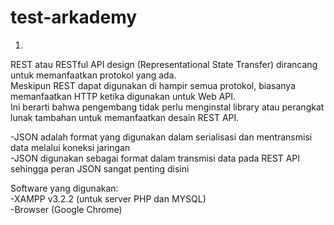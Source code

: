 # test-arkademy
1.  
REST atau RESTful API design (Representational State Transfer) dirancang untuk memanfaatkan protokol yang ada.  
Meskipun REST dapat digunakan di hampir semua protokol, biasanya memanfaatkan HTTP ketika digunakan untuk Web API.  
Ini berarti bahwa pengembang tidak perlu menginstal library atau perangkat lunak tambahan untuk memanfaatkan desain REST API.


-JSON adalah format yang digunakan dalam serialisasi dan mentransmisi data melalui koneksi jaringan  
-JSON digunakan sebagai format dalam transmisi data pada REST API sehingga peran JSON sangat penting disini


Software yang digunakan:  
-XAMPP v3.2.2 (untuk server PHP dan MYSQL)  
-Browser (Google Chrome)  

